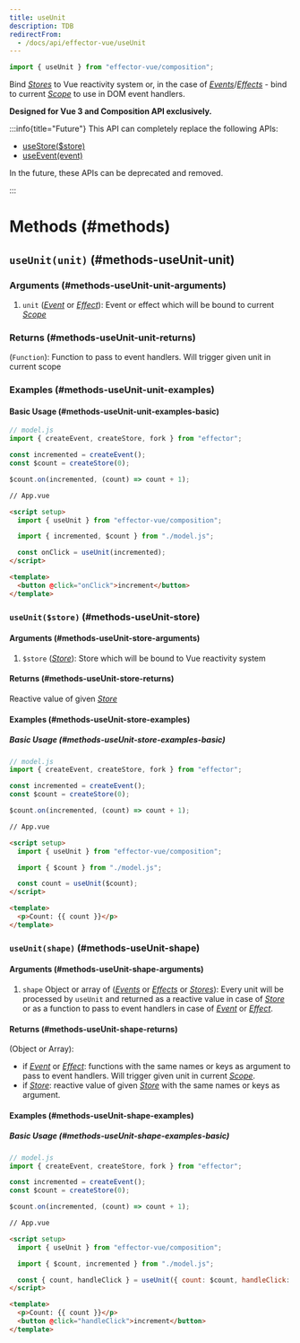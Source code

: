 ```yaml
---
title: useUnit
description: TDB
redirectFrom:
  - /docs/api/effector-vue/useUnit
---
```


```ts
import { useUnit } from "effector-vue/composition";
```

Bind [_Stores_](../effector/Store) to Vue reactivity system or, in the case of [_Events_](../effector/Event)/[_Effects_](../effector/Effect) - bind to current [_Scope_](../effector/Scope) to use in DOM event handlers.

**Designed for Vue 3 and Composition API exclusively.**

:::info{title="Future"}
This API can completely replace the following APIs:

- [useStore($store)](./useStore)
- [useEvent(event)](./useEvent)

In the future, these APIs can be deprecated and removed.

:::

# Methods (#methods)

## `useUnit(unit)` (#methods-useUnit-unit)

### Arguments (#methods-useUnit-unit-arguments)

1. `unit` ([_Event_](../effector/Event) or [_Effect_](../effector/Effect)): Event or effect which will be bound to current [_Scope_](../effector/Scope)

### Returns (#methods-useUnit-unit-returns)

(`Function`): Function to pass to event handlers. Will trigger given unit in current scope

### Examples (#methods-useUnit-unit-examples)

#### Basic Usage (#methods-useUnit-unit-examples-basic)

```js
// model.js
import { createEvent, createStore, fork } from "effector";

const incremented = createEvent();
const $count = createStore(0);

$count.on(incremented, (count) => count + 1);
```

```html
// App.vue

<script setup>
  import { useUnit } from "effector-vue/composition";

  import { incremented, $count } from "./model.js";

  const onClick = useUnit(incremented);
</script>

<template>
  <button @click="onClick">increment</button>
</template>
```

### `useUnit($store)` (#methods-useUnit-store)

#### Arguments (#methods-useUnit-store-arguments)

1. `$store` ([_Store_](../effector/Store)): Store which will be bound to Vue reactivity system

#### Returns (#methods-useUnit-store-returns)

Reactive value of given [_Store_](../effector/Store)

#### Examples (#methods-useUnit-store-examples)

##### Basic Usage (#methods-useUnit-store-examples-basic)

```js
// model.js
import { createEvent, createStore, fork } from "effector";

const incremented = createEvent();
const $count = createStore(0);

$count.on(incremented, (count) => count + 1);
```

```html
// App.vue

<script setup>
  import { useUnit } from "effector-vue/composition";

  import { $count } from "./model.js";

  const count = useUnit($count);
</script>

<template>
  <p>Count: {{ count }}</p>
</template>
```

### `useUnit(shape)` (#methods-useUnit-shape)

#### Arguments (#methods-useUnit-shape-arguments)

1. `shape` Object or array of ([_Events_](../effector/Event) or [_Effects_](../effector/Effect) or [_Stores_](../effector/Store)): Every unit will be processed by `useUnit` and returned as a reactive value in case of [_Store_](../effector/Store) or as a function to pass to event handlers in case of [_Event_](../effector/Event) or [_Effect_](../effector/Effect).

#### Returns (#methods-useUnit-shape-returns)

(Object or Array):

- if [_Event_](../effector/Event) or [_Effect_](../effector/Effect): functions with the same names or keys as argument to pass to event handlers. Will trigger given unit in current [_Scope_](../effector/Scope).
- if [_Store_](../effector/Store): reactive value of given [_Store_](../effector/Store) with the same names or keys as argument.

#### Examples (#methods-useUnit-shape-examples)

##### Basic Usage (#methods-useUnit-shape-examples-basic)

```js
// model.js
import { createEvent, createStore, fork } from "effector";

const incremented = createEvent();
const $count = createStore(0);

$count.on(incremented, (count) => count + 1);
```

```html
// App.vue

<script setup>
  import { useUnit } from "effector-vue/composition";

  import { $count, incremented } from "./model.js";

  const { count, handleClick } = useUnit({ count: $count, handleClick: incremented });
</script>

<template>
  <p>Count: {{ count }}</p>
  <button @click="handleClick">increment</button>
</template>
```
